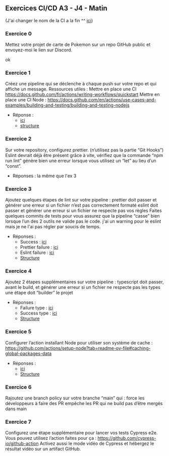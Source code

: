 ## Exercices CI/CD A3 - J4 - Matin
(J'ai changer le nom de la CI a la fin ^^ [ici](https://github.com/Adambizien/PokemonDex/blob/37bccace830fc07bf54d5786d0ec2550bb600e00/.github/workflows/pokemonAction.yml))
### Exercice 0
  Mettez votre projet de carte de Pokemon sur un repo GitHub public et envoyez-moi le lien sur Discord.
  
  ok 
### Exercice 1
  Créez une pipeline qui se déclenche à chaque push sur votre repo et qui affiche un message.
  Ressources utiles :
  Mettre en place une CI https://docs.github.com/fr/actions/writing-workflows/quickstart
  Mettre en place une CI Node : https://docs.github.com/en/actions/use-cases-and-examples/building-and-testing/building-and-testing-nodejs 

  - Réponse :
    - [ici](https://github.com/Adambizien/PokemonDex/actions/runs/11969897278)
    - [structure](https://github.com/Adambizien/PokemonDex/blob/cf9a758857a9f1844d1875edabfb023b34764c47/.github/workflows/test.yml)

 
### Exercice 2
  Sur votre repository, configurez prettier. (n’utilisez pas la partie “Git Hooks”)
  Eslint devrait déjà être présent grâce à vite, vérifiez que la commande “npm run lint” génère bien une erreur lorsque vous utilisez un “let” au lieu d’un “const”.
  
 - Réponses : 
      la même que l'ex 3
  
### Exercice 3
  Ajoutez quelques étapes de lint sur votre pipeline :
  prettier doit passer et générer une erreur si un fichier n’est pas correctement formaté
  eslint doit passer et générer une erreur si un fichier ne respecte pas vos règles
  Faites quelques commits de tests pour vous assurez que la pipeline “casse” bien lorsque l’un des 2 outils ne valide pas le code.
j'ai un warning pour le eslint mais je ne l'ai pas régler par soucis de temps.
- Réponses :
  - Success : [ici](https://github.com/Adambizien/PokemonDex/actions/runs/11970345324)
  - Prettier failure : [ici](https://github.com/Adambizien/PokemonDex/actions/runs/11970373305)
  - Eslint failure : [ici](https://github.com/Adambizien/PokemonDex/actions/runs/11970412385)
  - [Structure](https://github.com/Adambizien/PokemonDex/blob/27bbe10da90cfd569e05dde348d669b2c9f636b8/.github/workflows/test.yml)

  
### Exercice 4
Ajoutez 2 étapes supplémentaires sur votre pipeline :
typescript doit passer, avant le build, et générer une erreur si un fichier ne respecte pas les types
une étape doit “builder” le projet

- Réponses :
  - Failure type : [ici](https://github.com/Adambizien/PokemonDex/actions/runs/11971443009/job/33376280340)
  - Success type :  [ici](https://github.com/Adambizien/PokemonDex/actions/runs/11971475063/job/33376378352)
  - [Structure](https://github.com/Adambizien/PokemonDex/blob/44e383283bb63e2acf27c590b4b091b677562deb/.github/workflows/pokemonAction.yml)
  
  
### Exercice 5
Configurer l’action installant Node pour utiliser son système de cache : https://github.com/actions/setup-node?tab=readme-ov-file#caching-global-packages-data 

- Réponses :
  - [ici](https://github.com/Adambizien/PokemonDex/actions/runs/11971779986/job/33377298437)
  - [Structure](https://github.com/Adambizien/PokemonDex/blob/414e312b1e49d9eb1a1d3314cc547b4b5f74bcec/.github/workflows/pokemonAction.yml)


### Exercice 6
Rajoutez une branch policy sur votre branche “main” qui :
force les développeurs à faire des PR
empêche les PR qui ne build pas d’être mergés dans main

### Exercice 7
Configurez une étape supplémentaire pour lancer vos tests Cypress e2e.
Vous pouvez utilisez l’action faites pour ça : https://github.com/cypress-io/github-action 
Activez aussi le mode vidéo de Cypress et hébergez le résultat vidéo sur un artifact GitHub.

